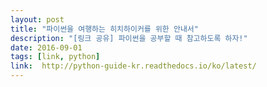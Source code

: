 ```yaml
---
layout: post
title: "파이썬을 여행하는 히치하이커를 위한 안내서"
description: "[링크 공유] 파이썬을 공부할 때 참고하도록 하자!"
date: 2016-09-01
tags: [link, python]
link:  http://python-guide-kr.readthedocs.io/ko/latest/
---
```

